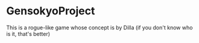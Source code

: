 # GensokyoProject
This is a rogue-like game whose concept is by Dilla (if you don't know who is it, that's better)
